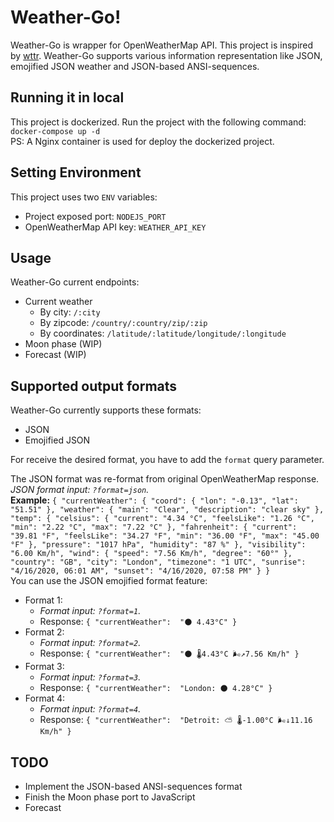 # Weather-Go!

Weather-Go is wrapper for OpenWeatherMap API. This project is inspired by [wttr](https://github.com/chubin/wttr.in).
Weather-Go supports various information representation like JSON, emojified JSON weather and JSON-based ANSI-sequences.


## Running it in local

This project is dockerized. Run the project with the following command:\
`docker-compose up -d`\
PS: A Nginx container is used for deploy the dockerized project.

## Setting Environment
This project uses two `ENV` variables:
*	Project exposed port: `NODEJS_PORT`
*	OpenWeatherMap API key: `WEATHER_API_KEY`

##	Usage
Weather-Go current endpoints:
*	Current weather
	*	By city: `/:city`
	*	By zipcode: `/country/:country/zip/:zip`
	*	By coordinates: `/latitude/:latitude/longitude/:longitude`
* Moon phase (WIP)
* Forecast (WIP)	
## Supported output formats

Weather-Go currently supports these formats:
* JSON
* Emojified JSON

For receive the desired format, you have to add the `format` query parameter.

The JSON format was re-format from original OpenWeatherMap response.\
*JSON format input: `?format=json`.*\
**Example:**
`{
    "currentWeather": {
        "coord": {
            "lon": "-0.13",
            "lat": "51.51"
        },
        "weather": {
            "main": "Clear",
            "description": "clear sky"
        },
        "temp": {
            "celsius": {
                "current": "4.34 °C",
                "feelsLike": "1.26 °C",
                "min": "2.22 °C",
                "max": "7.22 °C"
            },
            "fahrenheit": {
                "current": "39.81 °F",
                "feelsLike": "34.27 °F",
                "min": "36.00 °F",
                "max": "45.00 °F"
            },
            "pressure": "1017 hPa",
            "humidity": "87 %"
        },
        "visibility": "6.00 Km/h",
        "wind": {
            "speed": "7.56 Km/h",
            "degree": "60°"
        },
        "country": "GB",
        "city": "London",
        "timezone": "1 UTC",
        "sunrise": "4/16/2020, 06:01 AM",
        "sunset": "4/16/2020, 07:58 PM"
    }
}`\
You can use the JSON emojified format feature:
*	Format 1:
	*	*Format input: `?format=1`.*
	*	Response: `{ "currentWeather":  "🌑 4.43°C" }`
*	Format 2:
	*	*Format input: `?format=2`.*
	*	Response: `{ "currentWeather":  "🌑 🌡️4.43°C 🌬️↗7.56 Km/h" }`
*	Format 3:
	*	*Format input: `?format=3`.*
	*	Response: `{ "currentWeather":  "London: 🌑 4.28°C" }`
*	Format 4:
	*	*Format input: `?format=4`.*
	*	Response: `{ "currentWeather":  "Detroit: ⛅ 🌡️-1.00°C 🌬️↓11.16 Km/h" }`
## TODO

* Implement the JSON-based ANSI-sequences format
* Finish the Moon phase port to JavaScript
* Forecast
